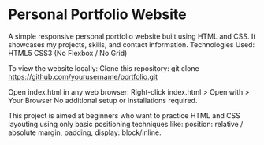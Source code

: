 # Personal Portfolio Website
A simple responsive personal portfolio website built using HTML and CSS. It showcases my projects, skills, and contact information.
Technologies Used:
HTML5
CSS3 (No Flexbox / No Grid)

To view the website locally:
Clone this repository:
git clone https://github.com/yourusername/portfolio.git

Open index.html in any web browser:
Right-click index.html > Open with > Your Browser
No additional setup or installations required.

This project is aimed at beginners who want to practice HTML and CSS layouting using only basic positioning techniques like:
position: relative / absolute
margin, padding, display: block/inline.


